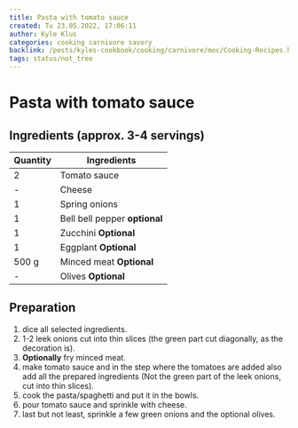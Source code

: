 ```yaml
---
title: Pasta with tomato sauce
created: Tu 23.05.2022, 17:06:11
author: Kyle Klus
categories: cooking carnivore savory
backlink: /posts/kyles-cookbook/cooking/carnivore/moc/Cooking-Recipes.html
tags: status/not_tree
---
```


# Pasta with tomato sauce

## Ingredients (approx. 3-4 servings)

| Quantity | Ingredients |
| ---------------- | ------------------------------- |
| 2 | Tomato sauce |
| - | Cheese |
| 1 | Spring onions |
| 1 | Bell bell pepper **optional** |
| 1 | Zucchini **Optional** |
| 1 | Eggplant **Optional** |
| 500 g | Minced meat **Optional** |
| - | Olives **Optional** |

## Preparation

1. dice all selected ingredients.
2. 1-2 leek onions cut into thin slices (the green part cut diagonally, as the decoration is).
3. **Optionally** fry minced meat.
4. make tomato sauce and in the step where the tomatoes are added also add all the prepared ingredients (Not the green part of the leek onions, cut into thin slices).
5. cook the pasta/spaghetti and put it in the bowls.
6. pour tomato sauce and sprinkle with cheese.
7. last but not least, sprinkle a few green onions and the optional olives.
